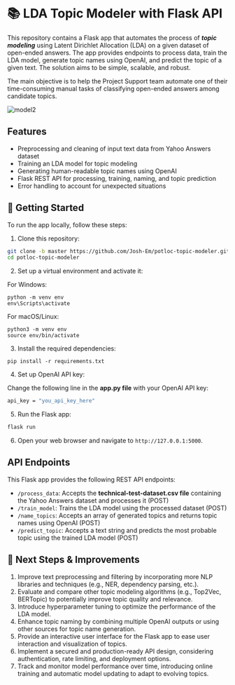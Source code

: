 # 📚 LDA Topic Modeler with Flask API

This repository contains a Flask app that automates the process of _**topic modeling**_ using Latent Dirichlet Allocation (LDA) on a given dataset of open-ended answers. The app provides endpoints to process data, train the LDA model, generate topic names using OpenAI, and predict the topic of a given text. The solution aims to be simple, scalable, and robust.

The main objective is to help the Project Support team automate one of their time-consuming manual tasks of classifying open-ended answers among candidate topics.

![model2](https://github.com/Josh-Em/potloc-topic-modeler/assets/98699929/4b328121-39db-4591-90dc-b5c9d5744872)

## Features

- Preprocessing and cleaning of input text data from Yahoo Answers dataset
- Training an LDA model for topic modeling
- Generating human-readable topic names using OpenAI
- Flask REST API for processing, training, naming, and topic prediction
- Error handling to account for unexpected situations

## 🚀 Getting Started

To run the app locally, follow these steps:

1. Clone this repository:

```bash
git clone -b master https://github.com/Josh-Em/potloc-topic-modeler.git
cd potloc-topic-modeler
```

2. Set up a virtual environment and activate it:

For Windows:
```
python -m venv env
env\Scripts\activate
```

For macOS/Linux:
```
python3 -m venv env
source env/bin/activate
```

3. Install the required dependencies:

```
pip install -r requirements.txt
```

4. Set up OpenAI API key:

Change the following line in the **app.py file** with your OpenAI API key:

```bash
api_key = "you_api_key_here"
```

5. Run the Flask app:

```bash
flask run
```

6. Open your web browser and navigate to `http://127.0.0.1:5000`.
   
## API Endpoints

This Flask app provides the following REST API endpoints:

- `/process_data`: Accepts the **technical-test-dataset.csv file** containing the Yahoo Answers dataset and processes it (POST)
- `/train_model`: Trains the LDA model using the processed dataset (POST)
- `/name_topics`: Accepts an array of generated topics and returns topic names using OpenAI (POST)
- `/predict_topic`: Accepts a text string and predicts the most probable topic using the trained LDA model (POST)

## 🔨 Next Steps & Improvements

1. Improve text preprocessing and filtering by incorporating more NLP libraries and techniques (e.g., NER, dependency parsing, etc.).
2. Evaluate and compare other topic modeling algorithms (e.g., Top2Vec, BERTopic) to potentially improve topic quality and relevance.
3. Introduce hyperparameter tuning to optimize the performance of the LDA model.
4. Enhance topic naming by combining multiple OpenAI outputs or using other sources for topic name generation.
5. Provide an interactive user interface for the Flask app to ease user interaction and visualization of topics.
6. Implement a secured and production-ready API design, considering authentication, rate limiting, and deployment options.
7. Track and monitor model performance over time, introducing online training and automatic model updating to adapt to evolving topics.